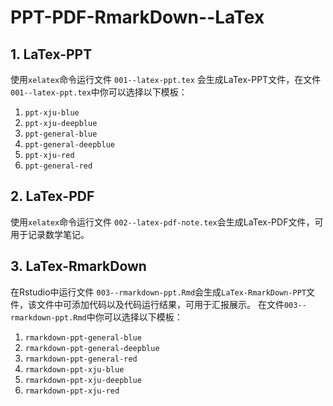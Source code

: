 # PPT-PDF-RmarkDown--LaTex
## 1. LaTex-PPT
使用`xelatex`命令运行文件 `001--latex-ppt.tex` 会生成LaTex-PPT文件，在文件`001--latex-ppt.tex`中你可以选择以下模板：
1. `ppt-xju-blue`
2. `ppt-xju-deepblue`
3. `ppt-general-blue`
4. `ppt-general-deepblue`
5. `ppt-xju-red`
6. `ppt-general-red`
## 2. LaTex-PDF
使用`xelatex`命令运行文件 `002--latex-pdf-note.tex`会生成LaTex-PDF文件，可用于记录数学笔记。
## 3. LaTex-RmarkDown
在Rstudio中运行文件 `003--rmarkdown-ppt.Rmd`会生成`LaTex-RmarkDown-PPT`文件，该文件中可添加代码以及代码运行结果，可用于汇报展示。
在文件`003--rmarkdown-ppt.Rmd`中你可以选择以下模板：
1. `rmarkdown-ppt-general-blue`
2. `rmarkdown-ppt-general-deepblue`
3. `rmarkdown-ppt-general-red`
4. `rmarkdown-ppt-xju-blue`
5. `rmarkdown-ppt-xju-deepblue`
6. `rmarkdown-ppt-xju-red`
